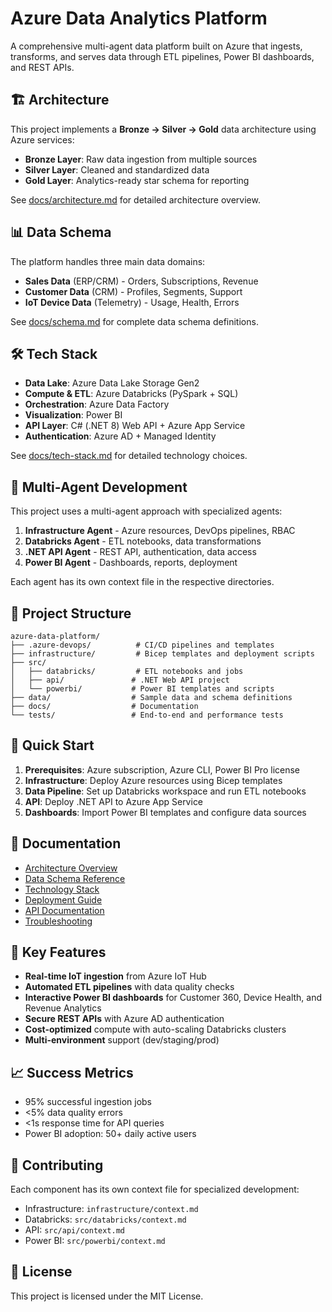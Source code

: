 # Azure Data Analytics Platform

A comprehensive multi-agent data platform built on Azure that ingests, transforms, and serves data through ETL pipelines, Power BI dashboards, and REST APIs.

## 🏗️ Architecture

This project implements a **Bronze → Silver → Gold** data architecture using Azure services:

- **Bronze Layer**: Raw data ingestion from multiple sources
- **Silver Layer**: Cleaned and standardized data  
- **Gold Layer**: Analytics-ready star schema for reporting

See [docs/architecture.md](docs/architecture.md) for detailed architecture overview.

## 📊 Data Schema

The platform handles three main data domains:
- **Sales Data** (ERP/CRM) - Orders, Subscriptions, Revenue
- **Customer Data** (CRM) - Profiles, Segments, Support  
- **IoT Device Data** (Telemetry) - Usage, Health, Errors

See [docs/schema.md](docs/schema.md) for complete data schema definitions.

## 🛠️ Tech Stack

- **Data Lake**: Azure Data Lake Storage Gen2
- **Compute & ETL**: Azure Databricks (PySpark + SQL)
- **Orchestration**: Azure Data Factory
- **Visualization**: Power BI
- **API Layer**: C# (.NET 8) Web API + Azure App Service
- **Authentication**: Azure AD + Managed Identity

See [docs/tech-stack.md](docs/tech-stack.md) for detailed technology choices.

## 🤖 Multi-Agent Development

This project uses a multi-agent approach with specialized agents:

1. **Infrastructure Agent** - Azure resources, DevOps pipelines, RBAC
2. **Databricks Agent** - ETL notebooks, data transformations  
3. **.NET API Agent** - REST API, authentication, data access
4. **Power BI Agent** - Dashboards, reports, deployment

Each agent has its own context file in the respective directories.

## 📁 Project Structure

```
azure-data-platform/
├── .azure-devops/          # CI/CD pipelines and templates
├── infrastructure/         # Bicep templates and deployment scripts
├── src/
│   ├── databricks/         # ETL notebooks and jobs
│   ├── api/               # .NET Web API project
│   └── powerbi/           # Power BI templates and scripts
├── data/                  # Sample data and schema definitions
├── docs/                  # Documentation
└── tests/                 # End-to-end and performance tests
```

## 🚀 Quick Start

1. **Prerequisites**: Azure subscription, Azure CLI, Power BI Pro license
2. **Infrastructure**: Deploy Azure resources using Bicep templates
3. **Data Pipeline**: Set up Databricks workspace and run ETL notebooks
4. **API**: Deploy .NET API to Azure App Service
5. **Dashboards**: Import Power BI templates and configure data sources

## 📖 Documentation

- [Architecture Overview](docs/architecture.md)
- [Data Schema Reference](docs/schema.md)
- [Technology Stack](docs/tech-stack.md)
- [Deployment Guide](docs/deployment-guide.md)
- [API Documentation](docs/api-documentation.md)
- [Troubleshooting](docs/troubleshooting.md)

## 🎯 Key Features

- **Real-time IoT ingestion** from Azure IoT Hub
- **Automated ETL pipelines** with data quality checks
- **Interactive Power BI dashboards** for Customer 360, Device Health, and Revenue Analytics
- **Secure REST APIs** with Azure AD authentication
- **Cost-optimized** compute with auto-scaling Databricks clusters
- **Multi-environment** support (dev/staging/prod)

## 📈 Success Metrics

- 95% successful ingestion jobs
- <5% data quality errors  
- <1s response time for API queries
- Power BI adoption: 50+ daily active users

## 🤝 Contributing

Each component has its own context file for specialized development:
- Infrastructure: `infrastructure/context.md`
- Databricks: `src/databricks/context.md`  
- API: `src/api/context.md`
- Power BI: `src/powerbi/context.md`

## 📄 License

This project is licensed under the MIT License.